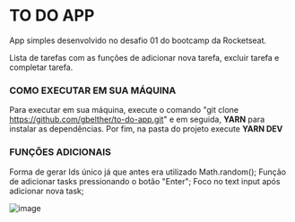 <h1>TO DO APP</h1>

App simples desenvolvido no desafio 01 do bootcamp da Rocketseat.

Lista de tarefas com as funções de adicionar nova tarefa, excluir tarefa e completar tarefa.

<h3>COMO EXECUTAR EM SUA MÁQUINA</h3>

Para executar em sua máquina, execute o comando "git clone https://github.com/gbelther/to-do-app.git" e em seguida, <strong>YARN</strong> para instalar as dependências. Por fim,
na pasta do projeto execute <strong>YARN DEV</strong>

<h3>FUNÇÕES ADICIONAIS</h3>

Forma de gerar Ids único já que antes era utilizado Math.random();
Função de adicionar tasks pressionando o botão "Enter";
Foco no text input após adicionar nova task;


![image](https://user-images.githubusercontent.com/68357487/110520340-17cf5400-80ed-11eb-84f7-265a6213c63d.png)
